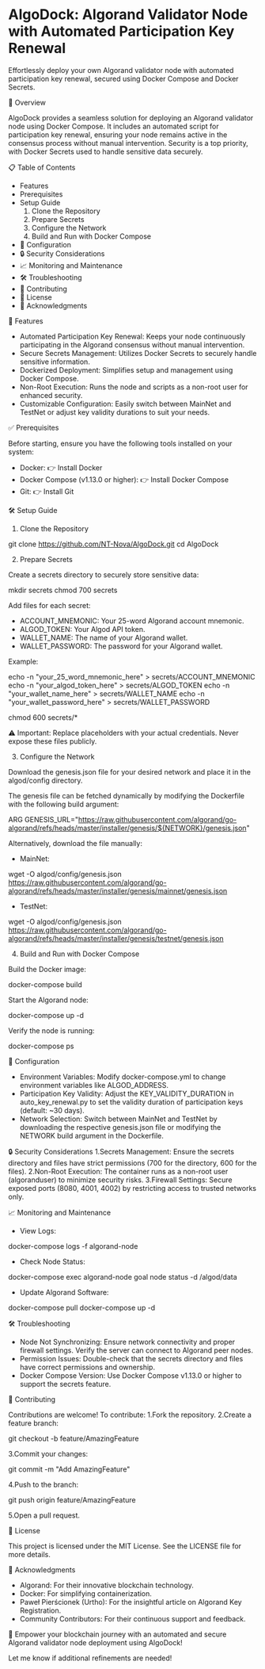 # AlgoDock: Algorand Validator Node with Automated Participation Key Renewal

Effortlessly deploy your own Algorand validator node with automated participation key renewal, secured using Docker Compose and Docker Secrets.

🚀 Overview

AlgoDock provides a seamless solution for deploying an Algorand validator node using Docker Compose. It includes an automated script for participation key renewal, ensuring your node remains active in the consensus process without manual intervention. Security is a top priority, with Docker Secrets used to handle sensitive data securely.

📋 Table of Contents
- Features
- Prerequisites
- Setup Guide
    1. Clone the Repository
    2. Prepare Secrets
    3. Configure the Network
    4. Build and Run with Docker Compose
- 🔧 Configuration
- 🔒 Security Considerations
- 📈 Monitoring and Maintenance
- 🛠 Troubleshooting
- 🤝 Contributing
- 📄 License
- 🙏 Acknowledgments

🌟 Features

- Automated Participation Key Renewal: Keeps your node continuously participating in the Algorand consensus without manual intervention.
- Secure Secrets Management: Utilizes Docker Secrets to securely handle sensitive information.
- Dockerized Deployment: Simplifies setup and management using Docker Compose.
- Non-Root Execution: Runs the node and scripts as a non-root user for enhanced security.
- Customizable Configuration: Easily switch between MainNet and TestNet or adjust key validity durations to suit your needs.

✅ Prerequisites

Before starting, ensure you have the following tools installed on your system:

- Docker: 👉 Install Docker
- Docker Compose (v1.13.0 or higher): 👉 Install Docker Compose
- Git: 👉 Install Git

🛠 Setup Guide

1. Clone the Repository

git clone https://github.com/NT-Nova/AlgoDock.git
cd AlgoDock

2. Prepare Secrets

Create a secrets directory to securely store sensitive data:

mkdir secrets
chmod 700 secrets

Add files for each secret:

- ACCOUNT_MNEMONIC: Your 25-word Algorand account mnemonic.
- ALGOD_TOKEN: Your Algod API token.
- WALLET_NAME: The name of your Algorand wallet.
- WALLET_PASSWORD: The password for your Algorand wallet.

Example:

echo -n "your_25_word_mnemonic_here" > secrets/ACCOUNT_MNEMONIC
echo -n "your_algod_token_here" > secrets/ALGOD_TOKEN
echo -n "your_wallet_name_here" > secrets/WALLET_NAME
echo -n "your_wallet_password_here" > secrets/WALLET_PASSWORD

chmod 600 secrets/*

⚠️ Important: Replace placeholders with your actual credentials. Never expose these files publicly.

3. Configure the Network

Download the genesis.json file for your desired network and place it in the algod/config directory.

The genesis file can be fetched dynamically by modifying the Dockerfile with the following build argument:

ARG GENESIS_URL="https://raw.githubusercontent.com/algorand/go-algorand/refs/heads/master/installer/genesis/${NETWORK}/genesis.json"

Alternatively, download the file manually:
- MainNet:

wget -O algod/config/genesis.json https://raw.githubusercontent.com/algorand/go-algorand/refs/heads/master/installer/genesis/mainnet/genesis.json


- TestNet:

wget -O algod/config/genesis.json https://raw.githubusercontent.com/algorand/go-algorand/refs/heads/master/installer/genesis/testnet/genesis.json

4. Build and Run with Docker Compose

Build the Docker image:

docker-compose build

Start the Algorand node:

docker-compose up -d

Verify the node is running:

docker-compose ps

🔧 Configuration
- Environment Variables: Modify docker-compose.yml to change environment variables like ALGOD_ADDRESS.
- Participation Key Validity: Adjust the KEY_VALIDITY_DURATION in auto_key_renewal.py to set the validity duration of participation keys (default: ~30 days).
- Network Selection: Switch between MainNet and TestNet by downloading the respective genesis.json file or modifying the NETWORK build argument in the Dockerfile.

🔒 Security Considerations
1.Secrets Management:
Ensure the secrets directory and files have strict permissions (700 for the directory, 600 for the files).
2.Non-Root Execution:
The container runs as a non-root user (algoranduser) to minimize security risks.
3.Firewall Settings:
Secure exposed ports (8080, 4001, 4002) by restricting access to trusted networks only.

📈 Monitoring and Maintenance
- View Logs:

docker-compose logs -f algorand-node


- Check Node Status:

docker-compose exec algorand-node goal node status -d /algod/data


- Update Algorand Software:

docker-compose pull
docker-compose up -d

🛠 Troubleshooting
- Node Not Synchronizing:
Ensure network connectivity and proper firewall settings. Verify the server can connect to Algorand peer nodes.
- Permission Issues:
Double-check that the secrets directory and files have correct permissions and ownership.
- Docker Compose Version:
Use Docker Compose v1.13.0 or higher to support the secrets feature.

🤝 Contributing

Contributions are welcome! To contribute:
1.Fork the repository.
2.Create a feature branch:

git checkout -b feature/AmazingFeature


3.Commit your changes:

git commit -m "Add AmazingFeature"


4.Push to the branch:

git push origin feature/AmazingFeature


5.Open a pull request.

📄 License

This project is licensed under the MIT License. See the LICENSE file for more details.

🙏 Acknowledgments
- Algorand: For their innovative blockchain technology.
- Docker: For simplifying containerization.
- Paweł Pierścionek (Urtho): For the insightful article on Algorand Key Registration.
- Community Contributors: For their continuous support and feedback.

🚀 Empower your blockchain journey with an automated and secure Algorand validator node deployment using AlgoDock!

Let me know if additional refinements are needed!